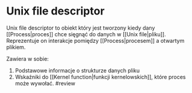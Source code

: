 # Unix file descriptor
Unix file descriptor to obiekt który jest tworzony kiedy dany [[Process|proces]] chce sięgnąć do danych w [[Unix file|pliku]]. Reprezentuje on interakcje pomiędzy [[Process|procesem]] a otwartym plikiem. 

Zawiera w sobie:
1. Podstawowe informacje o strukturze danych pliku
2. Wskaźniki do [[Kernel function|funkcji kernelowskich]], które proces może wywołać.
#review